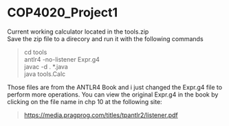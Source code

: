 # COP4020_Project1
Current working calculator located in the tools.zip<br/>
Save the zip file to a direcory and run it with the following commands
  >cd tools<br/>
  >antlr4 -no-listener Expr.g4<br/>
  >javac -d . *.java<br/>
  >java tools.Calc<br/>
  
Those files are from the ANTLR4 Book and i just changed the Expr.g4 file to perform more operations. 
You can view the original Expr.g4 in the book by clicking on the file name in chp 10 at the following site:
  >https://media.pragprog.com/titles/tpantlr2/listener.pdf
